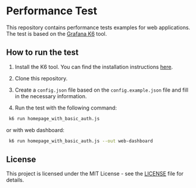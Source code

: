# Performance Test

This repository contains performance tests examples for web applications.
The test is based on the [Grafana K6](https://k6.io/) tool.

## How to run the test

1. Install the K6 tool. You can find the installation instructions [here](https://k6.io/docs/getting-started/installation/).

2. Clone this repository.

3. Create a `config.json` file based on the `config.example.json` file and fill in the necessary information.

4. Run the test with the following command:

```bash
 k6 run homepage_with_basic_auth.js
```

or with web dashboard:

```bash
 k6 run homepage_with_basic_auth.js --out web-dashboard
```

## License

This project is licensed under the MIT License - see the [LICENSE](LICENSE) file for details.
